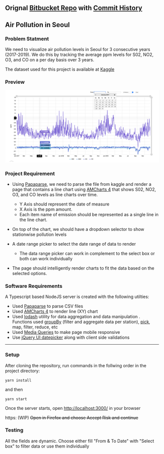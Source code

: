 Orignal [Bitbucket Repo](https://bitbucket.org/ayush-usf/kaggle-pollution-data-papaparse-amchart/src/master/) with [Commit History](https://bitbucket.org/ayush-usf/kaggle-pollution-data-papaparse-amchart/commits/)
---

## Air Pollution in Seoul
### Problem Statment
We need to visualize air pollution levels in Seoul for 3 consecutive years (2017-2019). We do this by tracking the average ppm levels for S02, NO2, O3, and CO on a per day basis over 3 years.  

The dataset used for this project is available at [Kaggle](https://www.kaggle.com/bappekim/air-pollution-in-seoul/data#Measurement_summary.csv​)

### Preview
![](./public/images/preview.png)


### Project Requirement
- Using [Papaparse](https://www.papaparse.com/), we need to parse
 the file from kaggle  and render a page that contains a line chart using [AMCharts 4](https://www.amcharts.com/docs/v4/) that shows S02, NO2, O3, and CO levels as line charts over time. 
     - ​Y Axis should represent the date of measure​
     - ​X Axis is the ppm amount​.
     - Each item name of emission should be represented as a single line in the line chart. 

- On top of the chart, we should have a​ dropdown selector to show stationwise pollution levels
- A date range picker to select the date range of data to render​
    - The data range picker can work in complement to the select box or both can work individually

- The page should intelligently render charts to fit the data based on the selected options.


### Software Requirements

A Typescript based NodeJS server is created with the following utilties:

- Used [Papaparse](https://www.papaparse.com/) to parse CSV files
- Used [AMCharts 4](https://www.amcharts.com/docs/v4/) to render line (XY)  chart
- Used [lodash](https://lodash.com) utility for data aggregation and data manipulation . Functions used [groupBy](https://lodash.com/docs/4.17.15#groupBy) (filter and aggregate data per station), [pick](https://lodash.com/docs/4.17.15#pick), map, filter, reduce, etc
- Used [Media Queries](https://developer.mozilla.org/en-US/docs/Web/CSS/Media_Queries/Using_media_queries) to make page mobile responsive
- Use [jQuery UI datepicker](https://jqueryui.com/datepicker/) along with client side validations

---
### Setup

After cloning the repository, run commands in the follwing order in the project directory:
```
yarn install
```
and then 
```
yarn start
```

Once the server starts, open [http://localhost:3000/](http://localhost:3000/) in your browser

https: (WIP) ~~Open in Firefox and choose Accept Risk and continue~~ 

### Testing
All the fields are dynamic. 
Choose either fill "From & To Date" with "Select box" to filter data or use them individually 
